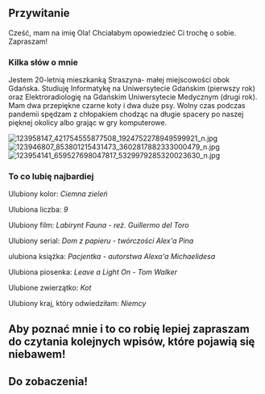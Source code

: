 ## Przywitanie

Cześć, mam na imię Ola!
Chciałabym opowiedzieć Ci trochę o sobie.
Zapraszam!


### Kilka słów o mnie

Jestem 20-letnią mieszkanką Straszyna- małej miejscowości obok Gdańska. Studiuję Informatykę na Uniwersytecie Gdańskim (pierwszy rok) oraz Elektroradiologię na Gdańskim Uniwersytecie Medycznym (drugi rok). Mam dwa przepiękne czarne koty i dwa duże psy. Wolny czas podczas pandemii spędzam z chłopakiem chodząc na długie spacery po naszej pięknej okolicy albo grając w gry komputerowe.

![123958147_421754555877508_1924752278949599921_n.jpg](srd)
![123946807_853801215431473_3602817882333000479_n.jpg](srd)
![123954141_659527698047817_5329979285320023630_n.jpg](srd)


### To co lubię najbardiej

Ulubiony kolor: _Ciemna zieleń_

Ulubiona liczba: _9_

Ulubiony film: _Labirynt Fauna - reż. Guillermo del Toro_

Ulubiony serial: _Dom z papieru - twórczości Alex'a Pina_

ulubiona książka: _Pacjentka - autorstwa Alexa'a Michaelidesa_

Ulubiona piosenka: _Leave a Light On - Tom Walker_

Ulubione zwierzątko: _Kot_

Ulubiony kraj, który odwiedziłam: _Niemcy_




## Aby poznać mnie i to co robię lepiej zapraszam do czytania kolejnych wpisów, które pojawią się niebawem!
## Do zobaczenia!
